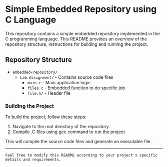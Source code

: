 # Simple Embedded Repository using C Language

This repository contains a simple embedded repository implemented in the C programming language. This README provides an overview of the repository structure, instructions for building and running the project.

## Repository Structure

- `embedded-repository/`
  - `Lab Assignment/` - Contains source code files
    - `main.c` - Main application logic
    - `files.c` - Embedded function to do specific job
    - `file.h/` - Header file


### Building the Project

To build the project, follow these steps:

1. Navigate to the root directory of the repository.
1. Compile .C files using gcc command to run the project

This will compile the source code files and generate an executable file.

---

`Feel free to modify this README according to your project's specific details and requirements.`